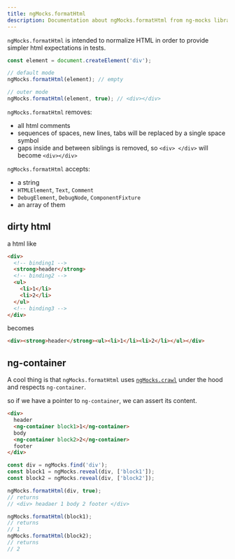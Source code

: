 ```yaml
---
title: ngMocks.formatHtml
description: Documentation about ngMocks.formatHtml from ng-mocks library
---
```


`ngMocks.formatHtml` is intended to normalize HTML in order to provide simpler html expectations in tests.

```ts
const element = document.createElement('div');

// default mode
ngMocks.formatHtml(element); // empty

// outer mode
ngMocks.formatHtml(element, true); // <div></div>
```

`ngMocks.formatHtml` removes:
- all html comments
- sequences of spaces, new lines, tabs will be replaced by a single space symbol
- gaps inside and between siblings is removed, so `<div> </div>` will become `<div></div>`

`ngMocks.formatHtml` accepts:
- a string
- `HTMLElement`, `Text`, `Comment`
- `DebugElement`, `DebugNode`, `ComponentFixture`
- an array of them

## dirty html

a html like

```html
<div>
  <!-- binding1 -->
  <strong>header</strong>
  <!-- binding2 -->
  <ul>
    <li>1</li>
    <li>2</li>
  </ul>
  <!-- binding3 -->
</div>
```

becomes

```html
<div><strong>header</strong><ul><li>1</li><li>2</li></ul></div>
```

## ng-container

A cool thing is that `ngMocks.formatHtml` uses [`ngMocks.crawl`](crawl.md) under the hood
and respects `ng-container`.

so if we have a pointer to `ng-container`, we can assert its content.

```html
<div>
  header
  <ng-container block1>1</ng-container>
  body
  <ng-container block2>2</ng-container>
  footer
</div>
```

```ts
const div = ngMocks.find('div');
const block1 = ngMocks.reveal(div, ['block1']);
const block2 = ngMocks.reveal(div, ['block2']);

ngMocks.formatHtml(div, true);
// returns
// <div> headaer 1 body 2 footer </div>

ngMocks.formatHtml(block1);
// returns
// 1
ngMocks.formatHtml(block2);
// returns
// 2
```
